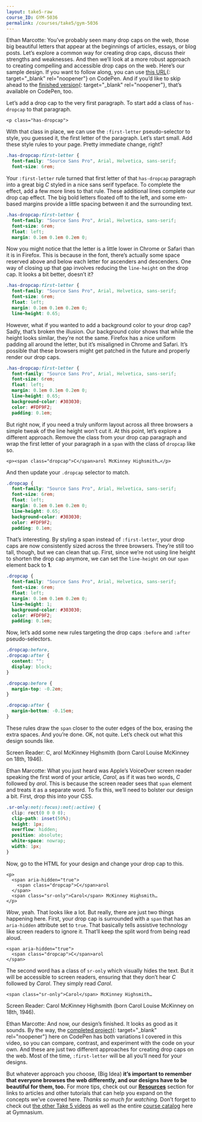 ```yaml
---
layout: take5-raw
course_ID: GYM-5036
permalink: /courses/take5/gym-5036
---
```


Ethan Marcotte: You’ve probably seen many drop caps on the web, those big beautiful letters that appear at the beginnings of articles, essays, or blog posts. Let’s explore a common way for creating drop caps, discuss their strengths and weaknesses. And then we’ll look at a more robust approach to creating compelling and accessible drop caps on the web. Here’s our sample design. If you want to follow along, you can use [this URL][1]{: target="_blank" rel="noopener"} on CodePen. And if you’d like to skip ahead to the [finished version][2]{: target="_blank" rel="noopener"}, that’s available on CodePen, too.

Let’s add a drop cap to the very first paragraph. To start add a class of `has-dropcap` to that paragraph.

```markup
<p class="has-dropcap">
```

With that class in place, we can use the `:first-letter` pseudo-selector to style, you guessed it, the first letter of the paragraph. Let’s start small. Add these style rules to your page. Pretty immediate change, right?

```css
.has-dropcap:first-letter {
  font-family: "Source Sans Pro", Arial, Helvetica, sans-serif;
  font-size: 6rem;
```

Your `:first-letter` rule turned that first letter of that `has-dropcap` paragraph into a great big *C* styled in a nice sans serif typeface. To complete the effect, add a few more lines to that rule. These additional lines complete our drop cap effect. The big bold letters floated off to the left, and some em-based margins provide a little spacing between it and the surrounding text.

```css
.has-dropcap:first-letter {
  font-family: "Source Sans Pro", Arial, Helvetica, sans-serif;
  font-size: 6rem;
  float: left;
  margin: 0.1em 0.1em 0.2em 0;
```

Now you might notice that the letter is a little lower in Chrome or Safari than it is in Firefox. This is because in the font, there’s actually some space reserved above and below each letter for ascenders and descenders. One way of closing up that gap involves reducing the `line-height` on the drop cap. It looks a bit better, doesn’t it?

```css
.has-dropcap:first-letter {
  font-family: "Source Sans Pro", Arial, Helvetica, sans-serif;
  font-size: 6rem;
  float: left;
  margin: 0.1em 0.1em 0.2em 0;
  line-height: 0.65;
```

However, what if you wanted to add a background color to your drop cap? Sadly, that’s broken the illusion. Our background color shows that while the height looks similar, they’re not the same. Firefox has a nice uniform padding all around the letter, but it’s misaligned in Chrome and Safari. It’s possible that these browsers might get patched in the future and properly render our drop caps.

```css
.has-dropcap:first-letter {
  font-family: "Source Sans Pro", Arial, Helvetica, sans-serif;
  font-size: 6rem;
  float: left;
  margin: 0.1em 0.1em 0.2em 0;
  line-height: 0.65;
  background-color: #303030;
  color: #FDF9F2;
  padding: 0.1em;
```

But right now, if you need a truly uniform layout across all three browsers a simple tweak of the line height won’t cut it. At this point, let’s explore a different approach. Remove the class from your drop cap paragraph and wrap the first letter of your paragraph in a `span` with the class of `dropcap` like so.

```markup
<p><span class="dropcap">C</span>arol McKinney Highsmith…</p>
```

And then update your `.dropcap` selector to match.

```css
.dropcap {
  font-family: "Source Sans Pro", Arial, Helvetica, sans-serif;
  font-size: 6rem;
  float: left;
  margin: 0.1em 0.1em 0.2em 0;
  line-height: 0.65;
  background-color: #303030;
  color: #FDF9F2;
  padding: 0.1em;
```

That’s interesting. By styling a span instead of `:first-letter`, your drop caps are now consistently sized across the three browsers. They’re still too tall, though, but we can clean that up. First, since we’re not using line height to shorten the drop cap anymore, we can set the `line-height` on our `span` element back to **1**.

```css
.dropcap {
  font-family: "Source Sans Pro", Arial, Helvetica, sans-serif;
  font-size: 6rem;
  float: left;
  margin: 0.1em 0.1em 0.2em 0;
  line-height: 1;
  background-color: #303030;
  color: #FDF9F2;
  padding: 0.1em;
```

Now, let’s add some new rules targeting the drop caps `:before` and `:after` pseudo-selectors.

```css
.dropcap:before,
.dropcap:after {
  content: "";
  display: block;
}

.dropcap:before {
  margin-top: -0.2em;
}

.dropcap:after {
  margin-bottom: -0.15em;
}
```

These rules draw the `span` closer to the outer edges of the box, erasing the extra spaces. And you’re done. OK, not quite. Let’s check out what this design sounds like.

Screen Reader: C, arol McKinney Highsmith (born Carol Louise McKinney on 18th, 1946).

Ethan Marcotte: What you just heard was Apple’s VoiceOver screen reader speaking the first word of your article, *Carol*, as if it was two words, *C* followed by *arol*. This is because the screen reader sees that `span` element and treats it as a separate word. To fix this, we’ll need to bolster our design a bit. First, drop this into your CSS.

```css
.sr-only:not(:focus):not(:active) {
  clip: rect(0 0 0 0);
  clip-path: inset(50%);
  height: 1px;
  overflow: hidden;
  position: absolute;
  white-space: nowrap;
  width: 1px;
}
```

Now, go to the HTML for your design and change your drop cap to this.

```markup
<p>
  <span aria-hidden="true">
    <span class="dropcap">C</span>arol
  </span>
  <span class="sr-only">Carol</span> McKinney Highsmith…
</p>
```

*Wow*, yeah. That looks like a lot. But really, there are just two things happening here. First, your drop cap is surrounded with a `span` that has an `aria-hidden` attribute set to `true`. That basically tells assistive technology like screen readers to ignore it. That’ll keep the split word from being read aloud.

```markup
<span aria-hidden="true">
  <span class="dropcap">C</span>arol
</span>
```

The second word has a class of `sr-only` which visually hides the text. But it will be accessible to screen readers, ensuring that they don’t hear *C* followed by *Carol*. They simply read *Carol*.

```markup
<span class="sr-only">Carol</span> McKinney Highsmith…
```

Screen Reader: Carol McKinney Highsmith (born Carol Louise McKinney on 18th, 1946).

Ethan Marcotte: And now, our design’s finished. It looks as good as it sounds. By the way, the [completed project][2]{: target="_blank" rel="noopener"} here on CodePen has both variations I covered in this video, so you can compare, contrast, and experiment with the code on your own. And these are just two different approaches for creating drop caps on the web. Most of the time, `:first-letter` will be all you’ll need for your designs.

But whatever approach you choose, (Big Idea) **it’s important to remember that everyone browses the web differently, and our designs have to be beautiful for them, too.** For more tips, check out our [**Resources**](#tutorial-resources) section for links to articles and other tutorials that can help you expand on the concepts we’ve covered here. *Thanks so much for watching.* Don’t forget to check out [the other Take 5 videos][3] as well as the entire [course catalog][4] here at Gymnasium.

[1]: https://cdpn.io/zYvEWLL
[2]: https://cdpn.io/QWjqmZg
[3]: https://thegymnasium.com/take5
[4]: https://thegymnasium.com/courses
